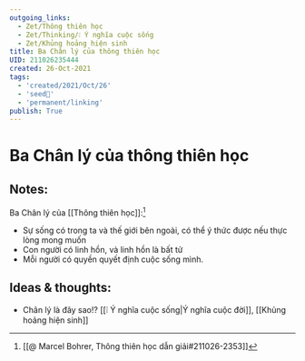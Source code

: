 ```yaml
---
outgoing_links:
  - Zet/Thông thiên học
  - Zet/Thinking/❕ Ý nghĩa cuộc sống
  - Zet/Khủng hoảng hiện sinh
title: Ba Chân lý của thông thiên học
UID: 211026235444
created: 26-Oct-2021
tags:
  - 'created/2021/Oct/26'
  - 'seed🥜'
  - 'permanent/linking'
publish: True
---
```

# Ba Chân lý của thông thiên học

## Notes:
Ba Chân lý của [[Thông thiên học]]:[^1]
- Sự sống có trong ta và thế giới bên ngoài, có thể ý thức được nếu thực lòng mong muốn
- Con người có linh hồn, và linh hồn là bất tử
- Mỗi người có quyền quyết định cuộc sống mình.

## Ideas & thoughts:
- Chân lý là đây sao!? [[❕ Ý nghĩa cuộc sống|Ý nghĩa cuộc đời]], [[Khủng hoảng hiện sinh]]

[^1]: [[@ Marcel Bohrer, Thông thiên học dẫn giải#211026-2353]]